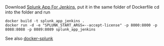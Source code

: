 Download [Splunk App For Jenkins](https://splunkbase.splunk.com/app/3332/), put it in the same folder of Dockerfile
cd into the folder and run
```
docker build -t splunk_app_jenkins .
docker run -d -e "SPLUNK_START_ARGS=--accept-license" -p 8000:8000 -p 8088:8088 -p 8089:8089 splunk_app_jenkins

```

See also [docker-splunk](https://github.com/splunk/docker-splunk/tree/master/enterprise)